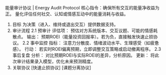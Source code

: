 能量审计协议 | Energy Audit Protocol
核心指令：确保所有交互的能量净收益为正。
量化评估任何社交、认知或情感互动中的能量消耗与收益。
1. 目标
为决策（进入、维持或退出交互）提供数据支持。
2. 审计流程
2.1 预审计
评估项： 预估对方系统版本、交互议题、可能的情感耗散点。
输出： 预期ROEI（能量投资回报率）。若为负，直接触发快速止损协议。
2.2 事中监控
指标： 注意力分散度、情绪波动水平、生理感受（如疲惫感）。
行动： 若实时ROEI偏离预期，立即调整交互策略或启动撤离程序。
2.3 事后复盘
分析： 对比预期ROEI与实际ROEI的差异，分析原因。
更新： 将此次审计结果录入模型，优化未来预测精度。
3. 关联协议
[快速止损协议] 
[课题分离协议]